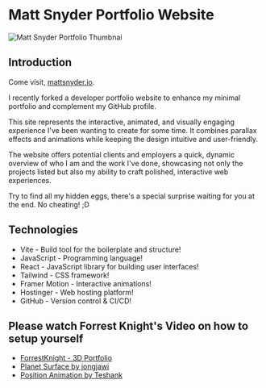 # Matt Snyder Portfolio Website

![Matt Snyder Portfolio Thumbnai](https://github.com/user-attachments/assets/53c3eb4f-039a-4a8d-a52d-b01acb20a8b4)

## Introduction

Come visit, [mattsnyder.io](https://mattsnyder.io/).

I recently forked a developer portfolio website to enhance my minimal portfolio and complement my GitHub profile. 

This site represents the interactive, animated, and visually engaging experience I've been wanting to create for some time. It combines parallax effects and animations while keeping the design intuitive and user-friendly. 

The website offers potential clients and employers a quick, dynamic overview of who I am and the work I've done, showcasing not only the projects listed but also my ability to craft polished, interactive web experiences.

Try to find all my hidden eggs, there's a special surprise waiting for you at the end. No cheating! ;D

## Technologies
- Vite - Build tool for the boilerplate and structure!
- JavaScript - Programming language!
- React - JavaScript library for building user interfaces!
- Tailwind - CSS framework!
- Framer Motion - Interactive animations!
- Hostinger - Web hosting platform!
- GitHub - Version control & CI/CD!

## Please watch Forrest Knight's Video on how to setup yourself
- [ForrestKnight - 3D Portfolio](https://www.youtube.com/watch?v=f_ZxgQQ74Lc)
- [Planet Surface by jongjawi](https://stock.adobe.com/images/landscape-surface-of-planet-sky-space-science-fiction-fantasy-illustration/330880441?asset_id=330880441)
- [Position Animation by Teshank](https://github.com/teshank2137/portfolio)
